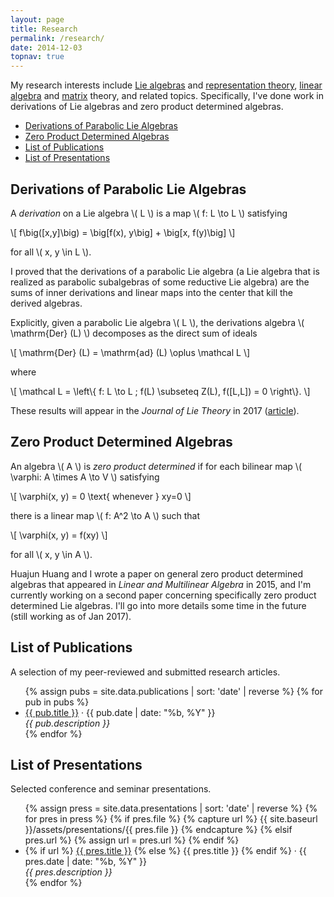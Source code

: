 ```yaml
---
layout: page
title: Research
permalink: /research/
date: 2014-12-03
topnav: true
---
```


My research interests include [Lie algebras][] and [representation
theory][], [linear algebra][] and [matrix][] theory, and related topics.
Specifically, I've done work in derivations of Lie algebras and zero
product determined algebras.

  [Lie algebras]: http://en.wikipedia.org/wiki/Lie_algebra
  [representation theory]: http://en.wikipedia.org/wiki/Representation_theory
  [linear algebra]: http://en.wikipedia.org/wiki/Linear_algebra
  [matrix]: http://en.wikipedia.org/wiki/Matrix_(mathematics)

* [Derivations of Parabolic Lie Algebras](#derivations-of-parabolic-lie-algebras)
* [Zero Product Determined Algebras](#zero-product-determined-algebras)
* [List of Publications](#list-of-publications)
* [List of Presentations](#list-of-presentations)

## Derivations of Parabolic Lie Algebras

A _derivation_ on a Lie algebra \\( L \\) is a map \\( f: L \to L \\)
satisfying

\\[
  f\big([x,y]\big) = \big[f(x), y\big] + \big[x, f(y)\big]
\\]

for all \\( x, y \in L \\).

I proved that the derivations of a parabolic Lie algebra (a Lie
algebra that is realized as parabolic subalgebras of some reductive
Lie algebra) are the sums of inner derivations and linear maps into
the center that kill the derived algebras.

Explicitly, given a parabolic Lie algebra \\( L \\), the derivations
algebra \\( \mathrm{Der} (L) \\) decomposes as the direct sum of ideals

\\[
  \mathrm{Der} (L) = \mathrm{ad} (L) \oplus \mathcal L
\\]

where

\\[
  \mathcal L = \left\\{ f: L \to L ; f(L) \subseteq Z(L), f([L,L]) = 0 \right\\}.
\\]

These results will appear in the _Journal of Lie Theory_ in 2017
([article](#brice2017derivations.pdf)).

## Zero Product Determined Algebras

An algebra \\( A \\) is _zero product determined_ if for each bilinear map
\\( \varphi: A \times A \to V \\) satisfying

\\[
  \varphi(x, y) = 0 \text{ whenever } xy=0
\\]

there is a linear map \\( f: A^2 \to A \\) such that

\\[
  \varphi(x, y) = f(xy)
\\]

for all \\( x, y \in A \\).

Huajun Huang and I wrote a paper on general zero product determined
algebras that appeared in _Linear and Multilinear Algebra_ in 2015,
and I'm currently working on a second paper concerning specifically
zero product determined Lie algebras. I'll go into more details some
time in the future (still working as of Jan 2017).

## List of Publications

A selection of my peer-reviewed and submitted research articles.

<ul>
  {% assign pubs = site.data.publications | sort: 'date' | reverse %}
  {% for pub in pubs %}
    <li>
      <a id="{{ pub.file }}"
        href="{{ site.baseurl }}/assets/publications/{{ pub.file }}"
      >{{ pub.title }}</a>
      · {{ pub.date | date: "%b, %Y" }}<br />
      <em>{{ pub.description }}</em>
    </li>
  {% endfor %}
</ul>

## List of Presentations

Selected conference and seminar presentations.

<ul>
  {% assign press = site.data.presentations | sort: 'date' | reverse %}
  {% for pres in press %}
    {% if pres.file %}
      {% capture url %}
        {{ site.baseurl }}/assets/presentations/{{ pres.file }}
      {% endcapture %}
    {% elsif pres.url %}
      {% assign url = pres.url %}
    {% endif %}
    <li>
      {% if url %}
        <a href="{{ url }}">{{ pres.title }}</a>
      {% else %}
        {{ pres.title }}
      {% endif %}
      · {{ pres.date | date: "%b, %Y" }}<br />
      <em>{{ pres.description }}</em>
    </li>
  {% endfor %}
</ul>
